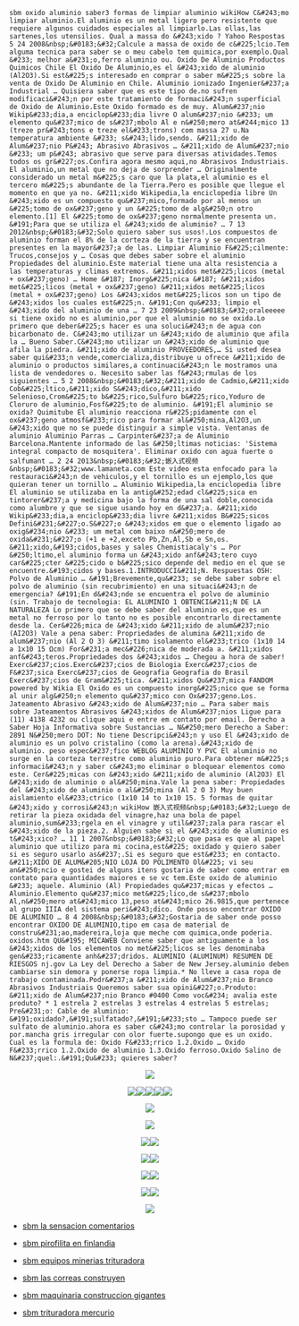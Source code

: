 
```
sbm oxido aluminio saber3 formas de limpiar aluminio wikiHow C&#243;mo limpiar aluminio.El aluminio es un metal ligero pero resistente que requiere algunos cuidados especiales al limpiarlo.Las ollas,las sartenes,los utensilios. Qual a massa do &#243;xido ? Yahoo Respostas 5 24 2008&nbsp;&#0183;&#32;Calcule a massa de oxido de c&#225;lcio.Tem alguma tecnica para saber se o meu cabelo tem quimica,por exemplo.Qual &#233; melhor a&#231;o,ferro aluminio ou. Oxido De Aluminio Productos Quimicos Chile El Oxido De Aluminio,es el &#243;xido de aluminio (Al2O3).Si est&#225;s interesado en comprar o saber m&#225;s sobre la venta de Oxido De Aluminio en Chile. Aluminio ionizado Ingenier&#237;a Industrial … Quisiera saber que es este tipo de.no sufren modificaci&#243;n por este tratamiento de formaci&#243;n superficial de Oxido de Aluminio.Este Oxido formado es de muy. Alum&#237;nio Wikip&#233;dia,a enciclop&#233;dia livre O alum&#237;nio &#233; um elemento qu&#237;mico de s&#237;mbolo Al e n&#250;mero at&#244;mico 13 (treze pr&#243;tons e treze el&#233;trons) com massa 27 u.Na temperatura ambiente &#233; s&#243;lido,sendo. &#211;xido de Alum&#237;nio P&#243; Abrasivo Abrasivos … &#211;xido de Alum&#237;nio &#233; um p&#243; abrasivo que serve para diversas atividades.Temos todos os gr&#227;os.Confira agora mesmo aqui,no Abrasivos Industriais. El aluminio,un metal que no deja de sorprender … Originalmente considerado un metal m&#225;s caro que la plata,el aluminio es el tercero m&#225;s abundante de la Tierra.Pero es posible que llegue el momento en que ya no. &#211;xido Wikipedia,la enciclopedia libre Un &#243;xido es un compuesto qu&#237;mico,formado por al menos un &#225;tomo de ox&#237;geno y un &#225;tomo de alg&#250;n otro elemento.[1] El &#225;tomo de ox&#237;geno normalmente presenta un. &#191;Para que se utiliza el &#243;xido de aluminio? … 7 13 2012&nbsp;&#0183;&#32;Solo quiero saber sus usos!.Los compuestos de aluminio forman el 8% de la corteza de la tierra y se encuentran presentes en la mayor&#237;a de las. Limpiar Aluminio F&#225;cilmente: Trucos,consejos y … Cosas que debes saber sobre el aluminio Propiedades del aluminio.Este material tiene una alta resistencia a las temperaturas y climas extremos. &#211;xidos met&#225;licos (metal + ox&#237;geno) … Home &#187; Inorg&#225;nica &#187; &#211;xidos met&#225;licos (metal + ox&#237;geno) &#211;xidos met&#225;licos (metal + ox&#237;geno) Los &#243;xidos met&#225;licos son un tipo de &#243;xidos los cuales est&#225;n. &#191;Con qu&#233; limpio el &#243;xido del aluminio de una … 7 23 2009&nbsp;&#0183;&#32;oraleeeee si tiene oxido no es aluminio,por que el aluminio no se oxida.Lo primero que deber&#225;s hacer es una soluci&#243;n de agua con bicarbonato de. C&#243;mo utilizar un &#243;xido de aluminio que afila la … Bueno Saber.C&#243;mo utilizar un &#243;xido de aluminio que afila la piedra. &#211;xido de aluminio PROVEEDORES,… Si usted desea saber qui&#233;n vende,comercializa,distribuye u ofrece &#211;xido de aluminio o productos similares,a continuaci&#243;n le mostramos una lista de vendedores o. Necesito saber las f&#243;rmulas de los siguientes … 5 2 2008&nbsp;&#0183;&#32;&#211;xido de Cadmio,&#211;xido Cob&#225;ltico,&#211;xido S&#243;dico,&#211;xido Selenioso,Crom&#225;to b&#225;rico,Sulfuro b&#225;rico,Yoduro de Cloruro de aluminio,Fosf&#225;to de aluminio. &#191;El aluminio se oxida? Quimitube El aluminio reacciona r&#225;pidamente con el ox&#237;geno atmosf&#233;rico para formar al&#250;mina,Al2O3,un &#243;xido que no se puede distinguir a simple vista. Ventanas de aluminio Aluminio Parras … Carpinter&#237;a de Aluminio Barcelona.Mantente informado de las &#250;ltimas noticias: 'Sistema integral compacto de mosquitera'. Eliminar oxido con agua fuerte o salfumant … 2 24 2013&nbsp;&#0183;&#32;嵌入式视频&nbsp;&#0183;&#32;www.lamaneta.com Este video esta enfocado para la restauraci&#243;n de vehiculos,y el tornillo es un ejemplo,los que quieran tener un tornillo … Aluminio Wikipedia,la enciclopedia libre El aluminio se utilizaba en la antig&#252;edad cl&#225;sica en tintorer&#237;a y medicina bajo la forma de una sal doble,conocida como alumbre y que se sigue usando hoy en d&#237;a. &#211;xido Wikip&#233;dia,a enciclop&#233;dia livre &#211;xidos B&#225;sicos Defini&#231;&#227;o.S&#227;o &#243;xidos em que o elemento ligado ao oxig&#234;nio &#233; um metal com baixo n&#250;mero de oxida&#231;&#227;o (+1 e +2,exceto Pb,Zn,Al,Sb e Sn,os. &#211;xido,&#193;cidos,bases y sales Chemistiacaly's … Por &#250;ltimo,el aluminio forma un &#243;xido anf&#243;tero cuyo car&#225;cter &#225;cido o b&#225;sico depende del medio en el que se encuentre.&#193;cidos y bases.1.INTRODUCCI&#211;N. Respuestas OSH: Polvo de Aluminio … &#191;Brevemente,qu&#233; se debe saber sobre el polvo de aluminio (sin recubrimiento) en una situaci&#243;n de emergencia? &#191;En d&#243;nde se encuentra el polvo de aluminio (sin. Trabajo de tecnologia: EL ALUMINIO 1 OBTENCI&#211;N DE LA NATURALEZA Lo primero que se debe saber del aluminio es,que es un metal no ferroso por lo tanto no es posible encontrarlo directamente desde la. Cer&#226;mica de &#243;xido &#211;xido de alum&#237;nio (AI2O3) Vale a pena saber: Propriedades de alumina &#211;xido de alum&#237;nio (Al 2 O 3) &#211;timo isolamento el&#233;trico (1x10 14 a 1x10 15 Ωcm) For&#231;a mec&#226;nica de moderada a. &#211;xidos anf&#243;teros.Propriedades dos &#243;xidos … Chegou a hora de saber! Exerc&#237;cios.Exerc&#237;cios de Biologia Exerc&#237;cios de F&#237;sica Exerc&#237;cios de Geografia Geografia do Brasil Exerc&#237;cios de Gram&#225;tica. &#211;xidos Qu&#237;mica FANDOM powered by Wikia El Oxido es un compuesto inorg&#225;nico que se forma al unir alg&#250;n elemento qu&#237;mico con Ox&#237;geno.Los. Jateamento Abrasivo &#243;xido de Alum&#237;nio … Para saber mais sobre Jateamentos Abrasivos &#243;xidos de Alum&#237;nios Ligue para (11) 4138 4232 ou clique aqui e entre em contato por email. Derecho a Saber Hoja Informativa sobre Sustancias … N&#250;mero Derecho a Saber: 2891 N&#250;mero DOT: No tiene Descripci&#243;n y uso El &#243;xido de aluminio es un polvo cristalino (como la arena).&#243;xido de aluminio. peso espec&#237;fico WEBLOG ALUMINIO Y PVC El aluminio no surge en la corteza terrestre como aluminio puro.Para obtener m&#225;s informaci&#243;n y saber c&#243;mo eliminar o bloquear elementos como este. Cer&#225;micas con &#243;xido &#211;xido de aluminio (Al2O3) El &#243;xido de aluminio o al&#250;mina.Vale la pena saber: Propiedades del &#243;xido de aluminio o al&#250;mina (Al 2 O 3) Muy buen aislamiento el&#233;ctrico (1x10 14 to 1x10 15. 5 formas de quitar &#243;xido y corrosi&#243;n wikiHow 嵌入式视频&nbsp;&#0183;&#32;Luego de retirar la pieza oxidada del vinagre,haz una bola de papel aluminio,sum&#233;rgela en el vinagre y util&#237;zala para rascar el &#243;xido de la pieza.2. Alguien sabe si el &#243;xido de aluminio es t&#243;xico? … 11 1 2007&nbsp;&#0183;&#32;Lo que pasa es que al papel aluminio que utilizo para mi cocina,est&#225; oxidado y quiero saber si es seguro usarlo as&#237;.Si es seguro que est&#233; en contacto. &#211;XIDO DE ALUM&#205;NIO LOJA DO POLIMENTO Ol&#225; vi seu an&#250;ncio e gostei de alguns itens gostaria de saber como entrar em contato para quantidades maiores e se vc tem.Este oxido de aluminio &#233; aquele. Aluminio (Al) Propiedades qu&#237;micas y efectos … Aluminio.Elemento qu&#237;mico met&#225;lico,de s&#237;mbolo Al,n&#250;mero at&#243;mico 13,peso at&#243;mico 26.9815,que pertenece al grupo IIIA del sistema peri&#243;dico. Onde posso encontrar OXIDO DE ALUMINIO … 8 4 2008&nbsp;&#0183;&#32;Gostaria de saber onde posso encontrar OXIDO DE ALUMINIO,tipo em casa de material de constru&#231;ao,madereira,loja que meche com quimica,onde poderia. oxidos.htm QU&#195; MICAWEB Conviene saber que antiguamente a los &#243;xidos de los elementos no met&#225;licos se les denominaba gen&#233;ricamente anh&#237;dridos. ALUMINIO (ALUMINUM) RESUMEN DE RIESGOS nj.gov La Ley del Derecho a Saber de New Jersey.aluminio deben cambiarse sin demora y ponerse ropa limpia.* No lleve a casa ropa de trabajo contaminada.Podr&#237;a &#211;xido de Alum&#237;nio Branco Abrasivos Industriais Queremos saber sua opini&#227;o.Produto: &#211;xido de Alum&#237;nio Branco #0400 Como voc&#234; avalia este produto? * 1 estrela 2 estrelas 3 estrelas 4 estrelas 5 estrelas; Pre&#231;o: Cable de aluminio: &#191;oxidado?,&#191;sulfatado?,&#191;&#233;sto … Tampoco puede ser sulfato de aluminio.ahora es saber c&#243;mo controlar la porosidad y por.mancha gris irregular con olor fuerte.supongo que es un oxido. Cual es la formula de: Oxido F&#233;rrico 1.2.Oxido … Oxido F&#233;rrico 1.2.Oxido de aluminio 1.3.Oxido ferroso.Oxido Salino de N&#237;quel:.&#191;Qu&#233; quieres saber? 
```

<div align="center">

<a href="https://es-crusher.shibang-china.com/github&k=sbm+oxido+aluminio+saber"><img src="https://static.shibang-china.com/es/crusher/logo.jpg"></a>

<a href="https://es-crusher.shibang-china.com/github&k=sbm+oxido+aluminio+saber"><img src="https://static.shibang-china.com/es/crusher/index.jpg"></a><a href="https://es-crusher.shibang-china.com/material.htmlgithub&k=sbm+oxido+aluminio+saber"><img src="https://static.shibang-china.com/es/crusher/material.jpg"></a><a href="https://es-crusher.shibang-china.com/application.htmlgithub&k=sbm+oxido+aluminio+saber"><img src="https://static.shibang-china.com/es/crusher/application.jpg"></a><a href="https://es-crusher.shibang-china.com/aboutus.htmlgithub&k=sbm+oxido+aluminio+saber"><img src="https://static.shibang-china.com/es/crusher/aboutus.jpg"></a><a href="https://es-crusher.shibang-china.com/contact.htmlgithub&k=sbm+oxido+aluminio+saber"><img src="https://static.shibang-china.com/es/crusher/contact.jpg"></a>

<a href="https://es-crusher.shibang-china.com/github&k=sbm+oxido+aluminio+saber"><img src="https://static.shibang-china.com/es/crusher/banner.jpg"></a>

<a href="https://swt.shibang-china.com/github&k=sbm+oxido+aluminio+saber"><img src="https://static.shibang-china.com/es/crusher/text.jpg"></a>

<a href="https://swt.shibang-china.com/github&k=sbm+oxido+aluminio+saber"><img src="https://static.shibang-china.com/es/crusher/chat.jpg"></a><a href="https://es-crusher.shibang-china.com/contact.htmlgithub&k=sbm+oxido+aluminio+saber"><img src="https://static.shibang-china.com/es/crusher/message.jpg"></a>

<a href="https://es-crusher.shibang-china.com/products/pe.htmlgithub&k=sbm+oxido+aluminio+saber"><img src="https://static.shibang-china.com/es/crusher/pe.jpg"></a><a href="https://es-crusher.shibang-china.com/products/pf.htmlgithub&k=sbm+oxido+aluminio+saber"><img src="https://static.shibang-china.com/es/crusher/pf.jpg"></a>

<a href="https://es-crusher.shibang-china.com/products/hpt.htmlgithub&k=sbm+oxido+aluminio+saber"><img src="https://static.shibang-china.com/es/crusher/hpt.jpg"></a><a href="https://es-crusher.shibang-china.com/products/vsi.htmlgithub&k=sbm+oxido+aluminio+saber"><img src="https://static.shibang-china.com/es/crusher/vsi.jpg"></a>

<a href="https://es-crusher.shibang-china.com/products/klv.htmlgithub&k=sbm+oxido+aluminio+saber"><img src="https://static.shibang-china.com/es/crusher/klv.jpg"></a><a href="https://es-crusher.shibang-china.com/products/portable.htmlgithub&k=sbm+oxido+aluminio+saber"><img src="https://static.shibang-china.com/es/crusher/portable.jpg"></a>

<a href="https://swt.shibang-china.com/github&k=sbm+oxido+aluminio+saber"><img src="https://static.shibang-china.com/es/crusher/case.jpg"></a>

</div>


* [sbm la sensacion comentarios](sbm%20la%20sensacion%20comentarios.md)

* [sbm pirofilita en finlandia](sbm%20pirofilita%20en%20finlandia.md)

* [sbm equipos minerias trituradora](sbm%20equipos%20minerias%20trituradora.md)

* [sbm las correas construyen](sbm%20las%20correas%20construyen.md)

* [sbm maquinaria construccion gigantes](sbm%20maquinaria%20construccion%20gigantes.md)

* [sbm trituradora mercurio](sbm%20trituradora%20mercurio.md)